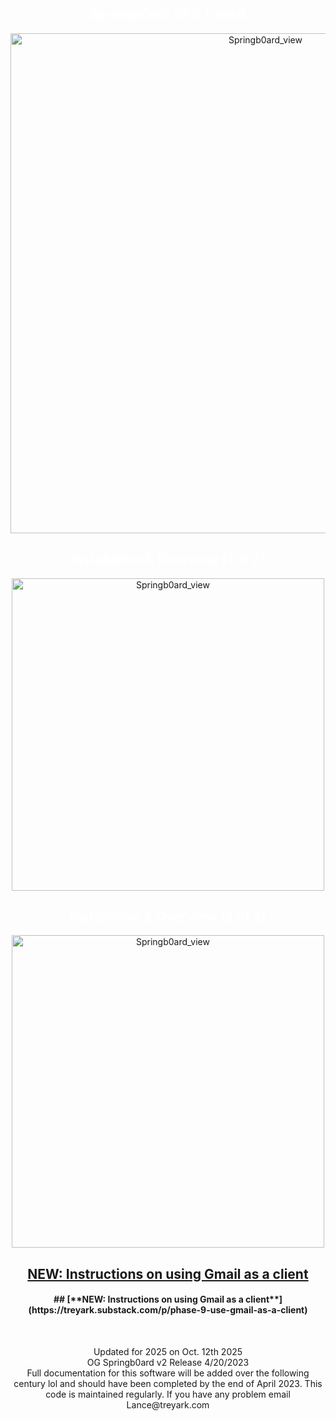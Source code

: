 <section align="center">
<h1 style="color: white; text-align: center;" >Springb0ard VPS Toolkit</h1>
  <a href="https://github.com/LanceTreyark/Springb0ard">
  <img width="800" alt="Springb0ard_view" src="https://media.treyark.com/wp-content/uploads/2023/04/Slide1.jpg">
  </a>




   <h2 style="color: white; text-align: center;" >Installation & Overview (1 of 2)</h2>
  
  <a href="https://www.youtube.com/watch?v=_u6wALtU9zs" target="_blank">
  <img width="500" alt="Springb0ard_view" src="https://media.treyark.com/wp-content/uploads/2023/04/4.27.23_AA.png">
  </a>

<h2 style="color: white; text-align: center;" >Installation & Overview (2 of 2)</h2>

  <a href="https://www.youtube.com/watch?v=Kz5WJSpwF08" target="_blank">
  <img width="500" alt="Springb0ard_view" src="https://media.treyark.com/wp-content/uploads/2023/04/4.27.23_BB-1.png">
  </a>
  <br>
  <a href="https://treyark.substack.com/p/phase-9-use-gmail-as-a-client">
  <h2 >NEW: Instructions on using Gmail as a client</h2></a>
<h4> ## [**NEW: Instructions on using Gmail as a client**](https://treyark.substack.com/p/phase-9-use-gmail-as-a-client) </h4>
<br>

  <p>Updated for 2025 on Oct. 12th 2025  <br>
   OG Springb0ard v2 Release 4/20/2023
<br>Full documentation for this software will be added over the following century lol and should have been completed by the end of April 2023.
This code is maintained regularly. If you have any problem email Lance@treyark.com
</p>
</section>

